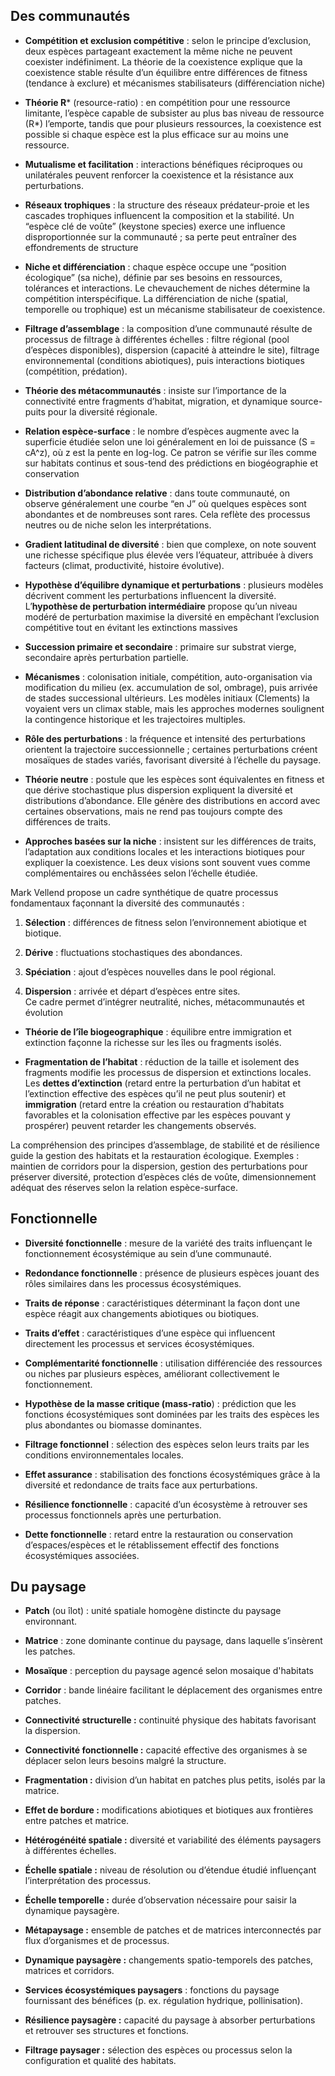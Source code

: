 ## Des communautés

- **Compétition et exclusion compétitive** : selon le principe d’exclusion, deux espèces partageant exactement la même niche ne peuvent coexister indéfiniment. La théorie de la coexistence explique que la coexistence stable résulte d’un équilibre entre différences de fitness (tendance à exclure) et mécanismes stabilisateurs (différenciation niche) 

- **Théorie R*** (resource-ratio) : en compétition pour une ressource limitante, l’espèce capable de subsister au plus bas niveau de ressource (R*) l’emporte, tandis que pour plusieurs ressources, la coexistence est possible si chaque espèce est la plus efficace sur au moins une ressource.

- **Mutualisme et facilitation** : interactions bénéfiques réciproques ou unilatérales peuvent renforcer la coexistence et la résistance aux perturbations.

- **Réseaux trophiques** : la structure des réseaux prédateur-proie et les cascades trophiques influencent la composition et la stabilité. Un “espèce clé de voûte” (keystone species) exerce une influence disproportionnée sur la communauté ; sa perte peut entraîner des effondrements de structure

- **Niche et différenciation** : chaque espèce occupe une “position écologique” (sa niche), définie par ses besoins en ressources, tolérances et interactions. Le chevauchement de niches détermine la compétition interspécifique. La différenciation de niche (spatial, temporelle ou trophique) est un mécanisme stabilisateur de coexistence. 

- **Filtrage d’assemblage** : la composition d’une communauté résulte de processus de filtrage à différentes échelles : filtre régional (pool d’espèces disponibles), dispersion (capacité à atteindre le site), filtrage environnemental (conditions abiotiques), puis interactions biotiques (compétition, prédation).

- **Théorie des métacommunautés** : insiste sur l’importance de la connectivité entre fragments d’habitat, migration, et dynamique source-puits pour la diversité régionale.

- **Relation espèce-surface** : le nombre d’espèces augmente avec la superficie étudiée selon une loi généralement en loi de puissance (S = cA^z), où z est la pente en log-log. Ce patron se vérifie sur îles comme sur habitats continus et sous-tend des prédictions en biogéographie et conservation 
    
- **Distribution d’abondance relative** : dans toute communauté, on observe généralement une courbe “en J” où quelques espèces sont abondantes et de nombreuses sont rares. Cela reflète des processus neutres ou de niche selon les interprétations.
    
- **Gradient latitudinal de diversité** : bien que complexe, on note souvent une richesse spécifique plus élevée vers l’équateur, attribuée à divers facteurs (climat, productivité, histoire évolutive).
    
- **Hypothèse d’équilibre dynamique et perturbations** : plusieurs modèles décrivent comment les perturbations influencent la diversité. L’**hypothèse de perturbation intermédiaire** propose qu’un niveau modéré de perturbation maximise la diversité en empêchant l’exclusion compétitive tout en évitant les extinctions massives

- **Succession primaire et secondaire** : primaire sur substrat vierge, secondaire après perturbation partielle.
    
- **Mécanismes** : colonisation initiale, compétition, auto-organisation via modification du milieu (ex. accumulation de sol, ombrage), puis arrivée de stades successional ultérieurs. Les modèles initiaux (Clements) la voyaient vers un climax stable, mais les approches modernes soulignent la contingence historique et les trajectoires multiples.
    
- **Rôle des perturbations** : la fréquence et intensité des perturbations orientent la trajectoire successionnelle ; certaines perturbations créent mosaïques de stades variés, favorisant diversité à l’échelle du paysage.

- **Théorie neutre** : postule que les espèces sont équivalentes en fitness et que dérive stochastique plus dispersion expliquent la diversité et distributions d’abondance. Elle génère des distributions en accord avec certaines observations, mais ne rend pas toujours compte des différences de traits.

- **Approches basées sur la niche** : insistent sur les différences de traits, l’adaptation aux conditions locales et les interactions biotiques pour expliquer la coexistence. Les deux visions sont souvent vues comme complémentaires ou enchâssées selon l’échelle étudiée.


Mark Vellend propose un cadre synthétique de quatre processus fondamentaux façonnant la diversité des communautés :

1. **Sélection** : différences de fitness selon l’environnement abiotique et biotique.
    
2. **Dérive** : fluctuations stochastiques des abondances.
    
3. **Spéciation** : ajout d’espèces nouvelles dans le pool régional.
    
4. **Dispersion** : arrivée et départ d’espèces entre sites.  
    Ce cadre permet d’intégrer neutralité, niches, métacommunautés et évolution
    


- **Théorie de l’île biogeographique** : équilibre entre immigration et extinction façonne la richesse sur les îles ou fragments isolés.

- **Fragmentation de l’habitat** : réduction de la taille et isolement des fragments modifie les processus de dispersion et extinctions locales. Les **dettes d’extinction** (retard entre la perturbation d’un habitat et l’extinction effective des espèces qu’il ne peut plus soutenir) et **immigration** (retard entre la création ou restauration d’habitats favorables et la colonisation effective par les espèces pouvant y prospérer) peuvent retarder les changements observés.


La compréhension des principes d’assemblage, de stabilité et de résilience guide la gestion des habitats et la restauration écologique. Exemples : maintien de corridors pour la dispersion, gestion des perturbations pour préserver diversité, protection d’espèces clés de voûte, dimensionnement adéquat des réserves selon la relation espèce-surface.

## Fonctionnelle

- **Diversité fonctionnelle** : mesure de la variété des traits influençant le fonctionnement écosystémique au sein d’une communauté.

- **Redondance fonctionnelle** : présence de plusieurs espèces jouant des rôles similaires dans les processus écosystémiques.
    
- **Traits de réponse** : caractéristiques déterminant la façon dont une espèce réagit aux changements abiotiques ou biotiques.
    
- **Traits d’effet** : caractéristiques d’une espèce qui influencent directement les processus et services écosystémiques.
    
- **Complémentarité fonctionnelle** : utilisation différenciée des ressources ou niches par plusieurs espèces, améliorant collectivement le fonctionnement.
    
- **Hypothèse de la masse critique (mass-ratio**) : prédiction que les fonctions écosystémiques sont dominées par les traits des espèces les plus abondantes ou biomasse dominantes.
    
- **Filtrage fonctionnel** : sélection des espèces selon leurs traits par les conditions environnementales locales.
    
- **Effet assurance** : stabilisation des fonctions écosystémiques grâce à la diversité et redondance de traits face aux perturbations.
    
- **Résilience fonctionnelle** : capacité d’un écosystème à retrouver ses processus fonctionnels après une perturbation.
    
- **Dette fonctionnelle** : retard entre la restauration ou conservation d’espaces/espèces et le rétablissement effectif des fonctions écosystémiques associées.

## Du paysage

- **Patch** (ou îlot) : unité spatiale homogène distincte du paysage environnant.
    
- **Matrice** : zone dominante continue du paysage, dans laquelle s’insèrent les patches.

- **Mosaïque** : perception du paysage agencé selon mosaique d'habitats

- **Corridor** : bande linéaire facilitant le déplacement des organismes entre patches.
    
- **Connectivité structurelle :** continuité physique des habitats favorisant la dispersion.
    
- **Connectivité fonctionnelle :** capacité effective des organismes à se déplacer selon leurs besoins malgré la structure.
    
- **Fragmentation :** division d’un habitat en patches plus petits, isolés par la matrice.
    
- **Effet de bordure :** modifications abiotiques et biotiques aux frontières entre patches et matrice.
    
- **Hétérogénéité spatiale :** diversité et variabilité des éléments paysagers à différentes échelles.
    
- **Échelle spatiale :** niveau de résolution ou d’étendue étudié influençant l’interprétation des processus.
    
- **Échelle temporelle :** durée d’observation nécessaire pour saisir la dynamique paysagère.
    
- **Métapaysage :** ensemble de patches et de matrices interconnectés par flux d’organismes et de processus.
    
- **Dynamique paysagère :** changements spatio-temporels des patches, matrices et corridors.
    
- **Services écosystémiques paysagers** : fonctions du paysage fournissant des bénéfices (p. ex. régulation hydrique, pollinisation).
    
- **Résilience paysagère :** capacité du paysage à absorber perturbations et retrouver ses structures et fonctions.
    
- **Filtrage paysager :** sélection des espèces ou processus selon la configuration et qualité des habitats.